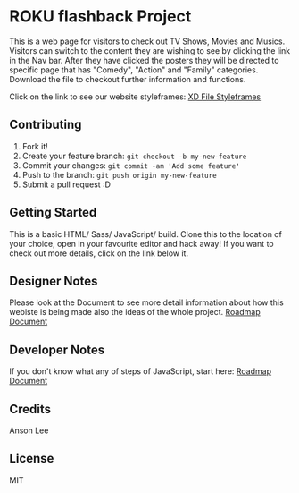 # ROKU flashback Project
This is a web page for visitors to check out TV Shows, Movies and Musics. Visitors can switch to the content they are wishing to see by clicking the link in the Nav bar. After they have clicked the posters they will be directed to specific page that has "Comedy", "Action" and "Family" categories.  Download the file to checkout further information and functions. 

Click on the link to see our website styleframes: [XD File Styleframes](https://xd.adobe.com/view/c9caf7c6-c31c-4cba-719d-2fe5ec16784b-bffb/)
## Contributing
1. Fork it!
2. Create your feature branch: `git checkout -b my-new-feature`
3. Commit your changes: `git commit -am 'Add some feature'`
4. Push to the branch: `git push origin my-new-feature`
5. Submit a pull request :D
## Getting Started
This is a basic HTML/ Sass/ JavaScript/ build.
Clone this to the location of your choice, open in your favourite editor and hack away!  If you want to check out more details, click on the link below it. 
## Designer Notes
Please look at the Document to see more detail information about how this webiste is being made also the ideas of the whole project. [Roadmap Document](https://docs.google.com/document/d/1n_hT8ydC6A1V5NbZSUbPc_EfoDrhTfZ47a1eX2wgii8/edit?usp=sharing)
## Developer Notes
If you don't know what any of steps of JavaScript, start here: [Roadmap Document](https://docs.google.com/document/d/14P9FuZTZHmYqgmW1jHsBhH7-ZLxbQzaZThaJ0uSiazo/edit)
## Credits
Anson Lee
## License
MIT

